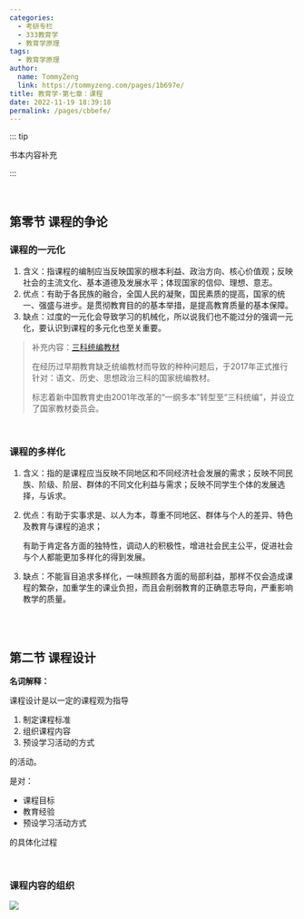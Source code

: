 ```yaml
---
categories: 
  - 考研专栏
  - 333教育学
  - 教育学原理
tags: 
  - 教育学原理
author: 
  name: TommyZeng
  link: https://tommyzeng.com/pages/1b697e/
title: 教育学-第七章：课程
date: 2022-11-19 18:39:18
permalink: /pages/cbbefe/
---
```





::: tip

书本内容补充

:::


<br>

## 第零节 课程的争论

### 课程的一元化

1. 含义：指课程的编制应当反映国家的根本利益、政治方向、核心价值观；反映社会的主流文化、基本道德及发展水平；体现国家的信仰、理想、意志。
2. 优点：有助于各民族的融合，全国人民的凝聚，国民素质的提高，国家的统一、强盛与进步。是贯彻教育目的的基本举措，是提高教育质量的基本保障。
3. 缺点：过度的一元化会导致学习的机械化，所以说我们也不能过分的强调一元化，要认识到课程的多元化也至关重要。
<!-- more -->
> 补充内容：[三科统编教材](http://www.moe.gov.cn/fbh/live/2019/51084/mtbd/201908/t20190828_396231.html)
>
> 在经历过早期教育缺乏统编教材而导致的种种问题后，于2017年正式推行针对：语文、历史、思想政治三科的国家统编教材。
>
> 标志着新中国教育史由2001年改革的“一纲多本”转型至“三科统编”，并设立了国家教材委员会。



<br>



### 课程的多样化

1.  含义：指的是课程应当反映不同地区和不同经济社会发展的需求；反映不同民族、阶级、阶层、群体的不同文化利益与需求；反映不同学生个体的发展选择，与诉求。

2. 优点：有助于实事求是、以人为本，尊重不同地区、群体与个人的差异、特色及教育与课程的追求；

   有助于肯定各方面的独特性，调动人的积极性，增进社会民主公平，促进社会与个人都能更加多样化的得到发展。

3. 缺点：不能盲目追求多样化，一味照顾各方面的局部利益，那样不仅会造成课程的繁杂，加重学生的课业负担，而且会削弱教育的正确意志导向，严重影响教学的质量。







<br><br>



## 第二节 课程设计

**名词解释：**

课程设计是以一定的课程观为指导

1. 制定课程标准
2. 组织课程内容
3. 预设学习活动的方式

的活动。



是对：

- 课程目标
- 教育经验
- 预设学习活动方式

的具体化过程

<br>

### 课程内容的组织

![](https://gcore.jsdelivr.net/gh/TommyZeng777/picgo/img/202211201657790.png)

